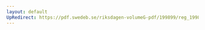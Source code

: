 ```yaml
---
layout: default
UpRedirect: https://pdf.swedeb.se/riksdagen-volumeG-pdf/199899/reg_199899/reg_199899_0413.pdf
---
```


